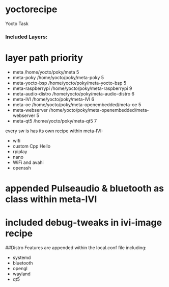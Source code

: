 # yoctorecipe
Yocto Task
### Included Layers:

layer                 path                                      priority
==========================================================================
- meta                  /home/yocto/poky/meta                     5
- meta-poky             /home/yocto/poky/meta-poky                5
- meta-yocto-bsp        /home/yocto/poky/meta-yocto-bsp           5
- meta-raspberrypi      /home/yocto/poky/meta-raspberrypi         9
- meta-audio-distro     /home/yocto/poky/meta-audio-distro        6
- meta-IVI              /home/yocto/poky/meta-IVI                 6
- meta-oe               /home/yocto/poky/meta-openembedded/meta-oe  5
- meta-webserver        /home/yocto/poky/meta-openembedded/meta-webserver  5
- meta-qt5              /home/yocto/poky/meta-qt5                 7

every sw is has its own recipe within meta-IVI:
- wifi
- custom Cpp Hello
- rpiplay
- nano
- WiFi and avahi
- openssh

# appended Pulseaudio & bluetooth as class within meta-IVI

# included debug-tweaks in ivi-image recipe

##Distro Features are appended within the local.conf file including:
- systemd
- bluetooth
- opengl
- wayland
- qt5
